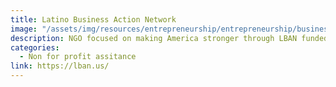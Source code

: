 ```yaml
---
title: Latino Business Action Network
image: "/assets/img/resources/entrepreneurship/entrepreneurship/business.png"
description: NGO focused on making America stronger through LBAN funded Latino research and education impact programs at Stanford University
categories:
  - Non for profit assitance
link: https://lban.us/
---
```

